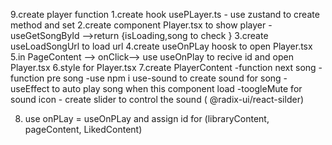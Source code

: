 9.create player function
 1.create hook usePLayer.ts 
    - use zustand to create method and set 
 2.create component Player.tsx to show player
    -useGetSongById -->return {isLoading,song  to check }
 3.create useLoadSongUrl to load url
 4.create useOnPLay hoosk to open Player.tsx
 5.in PageContent --> onClick--> use useOnPlay to recive id and open Player.tsx
 6.style for Player.tsx
 7.create PlayerContent 
    -function next song 
    -function pre song
    -use npm i use-sound to create sound for song
    -useEffect to auto play song when this component load
    -toogleMute for sound icon
    - create slider to control the sound ( @radix-ui/react-silder)

8. use onPLay = useOnPLay and assign id for (libraryContent, pageContent, LikedContent)


                    

